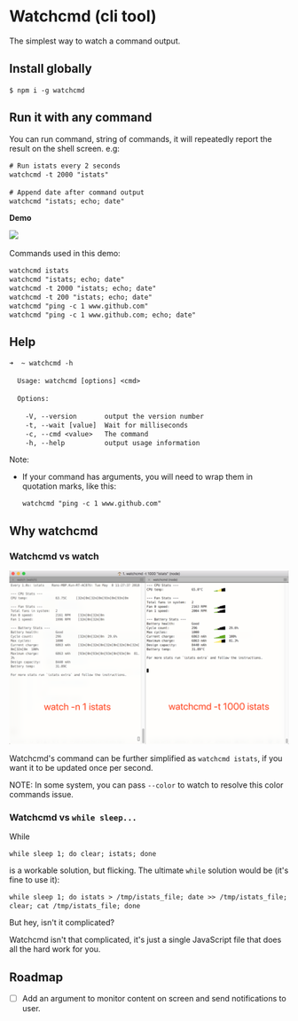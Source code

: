 # Watchcmd (cli tool)

The simplest way to watch a command output.

## Install globally

```
$ npm i -g watchcmd
```

## Run it with any command

You can run command, string of commands, it will repeatedly report the result on the shell screen. e.g:

```
# Run istats every 2 seconds
watchcmd -t 2000 "istats"

# Append date after command output
watchcmd "istats; echo; date"
```

**Demo**

<a href="https://asciinema.org/a/ONEe9M3JTXtlSVfTNC838heAH" target="_blank"><img src="https://asciinema.org/a/ONEe9M3JTXtlSVfTNC838heAH.png" width="582.5" /></a>

Commands used in this demo:

```
watchcmd istats
watchcmd "istats; echo; date"
watchcmd -t 2000 "istats; echo; date"
watchcmd -t 200 "istats; echo; date"
watchcmd "ping -c 1 www.github.com"
watchcmd "ping -c 1 www.github.com; echo; date"
```

## Help

```
➜  ~ watchcmd -h

  Usage: watchcmd [options] <cmd>

  Options:

    -V, --version       output the version number
    -t, --wait [value]  Wait for milliseconds
    -c, --cmd <value>   The command
    -h, --help          output usage information
```

Note:

- If your command has arguments, you will need to wrap them in quotation marks, like this:
  
  ```
  watchcmd "ping -c 1 www.github.com"
  ```

## Why watchcmd

### Watchcmd vs watch

![Watchcmd vs Watch](./assets/watchcmd-vs-watch.png)

Watchcmd's command can be further simplified as `watchcmd istats`, if you want it to be updated once per second.

NOTE: In some system, you can pass `--color` to watch to resolve this color commands issue.

### Watchcmd vs `while sleep...`

While

```
while sleep 1; do clear; istats; done
```

is a workable solution, but flicking. The ultimate `while` solution would be (it's fine to use it):

```
while sleep 1; do istats > /tmp/istats_file; date >> /tmp/istats_file; clear; cat /tmp/istats_file; done
```

But hey, isn't it complicated?

Watchcmd isn't that complicated, it's just a single JavaScript file that does all the hard work for you.

## Roadmap

- [ ] Add an argument to monitor content on screen and send notifications to user.